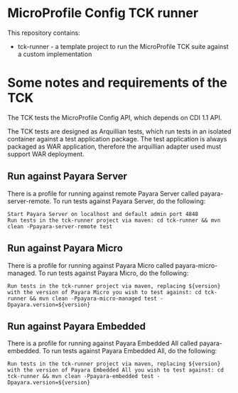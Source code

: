 # MicroProfile Config TCK runner

This repository contains:
 
 - tck-runner - a template project to run the MicroProfile TCK suite against a custom implementation

# Some notes and requirements of the TCK

The TCK tests the MicroProfile Config API, which depends on CDI 1.1 API.

The TCK tests are designed as Arquillian tests, which run tests in an isolated container against a test application package. The test application is always packaged as WAR application, therefore the arquillian adapter used must support WAR deployment.

## Run against Payara Server

There is a profile for running against remote Payara Server called payara-server-remote. To run tests against Payara Server, do the following:
    
    Start Payara Server on localhost and default admin port 4848
    Run tests in the tck-runner project via maven: cd tck-runner && mvn clean -Ppayara-server-remote test


## Run against Payara Micro

There is a profile for running against Payara Micro called payara-micro-managed. To run tests against Payara Micro, do the following:

    Run tests in the tck-runner project via maven, replacing ${version} with the version of Payara Micro you wish to test against: cd tck-runner && mvn clean -Ppayara-micro-managed test -Dpayara.version=${version}

## Run against Payara Embedded

There is a profile for running against Payara Embedded All called payara-embedded. To run tests against Payara Embedded All, do the following:

    Run tests in the tck-runner project via maven, replacing ${version} with the version of Payara Embedded All you wish to test against: cd tck-runner && mvn clean -Ppayara-embedded test -Dpayara.version=${version}
